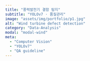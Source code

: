 ```yaml
---
title: "풍력발전기 결함 탐지"
subtitle: "YOLOv7 · 품질관리"
image: "assets/img/portfolio/p1.jpg"
alt: "Wind turbine defect detection"
category: "Data-Analysis"
modal: "modal-wind"
meta:
  - "Computer Vision"
  - "YOLOv7"
  - "QA guideline"
---
```

